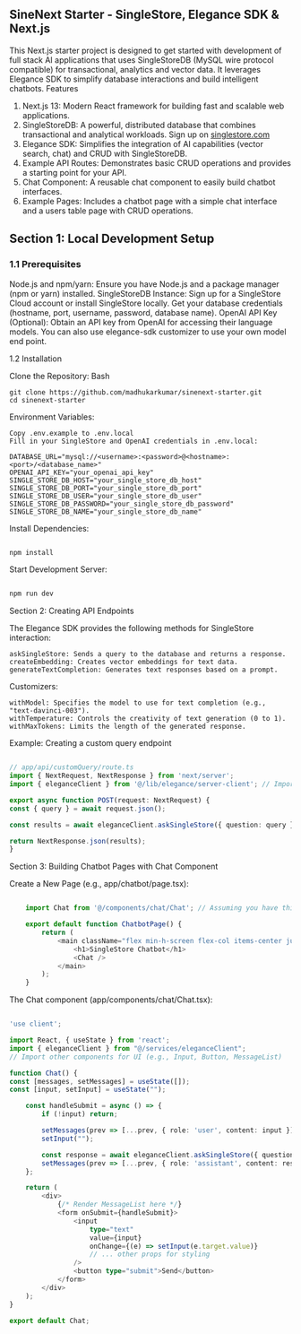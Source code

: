 ## SineNext Starter - SingleStore, Elegance SDK & Next.js

This Next.js starter project is designed to get started with development of full stack AI applications that uses SingleStoreDB (MySQL wire protocol compatible) for transactional, analytics and vector data. It leverages Elegance SDK to simplify database interactions and build intelligent chatbots.
Features

1. Next.js 13: Modern React framework for building fast and scalable web applications.
2. SingleStoreDB: A powerful, distributed database that combines transactional and analytical workloads. Sign up on [singlestore.com](https://singlestore.com)
3. Elegance SDK: Simplifies the integration of AI capabilities (vector search, chat) and CRUD with SingleStoreDB.
4. Example API Routes: Demonstrates basic CRUD operations and provides a starting point for your API.
5. Chat Component: A reusable chat component to easily build chatbot interfaces.
6. Example Pages: Includes a chatbot page with a simple chat interface and a users table page with CRUD operations.

## Section 1: Local Development Setup
### 1.1 Prerequisites
Node.js and npm/yarn: Ensure you have Node.js and a package manager (npm or yarn) installed. 
SingleStoreDB Instance: Sign up for a SingleStore Cloud account or install SingleStore locally. Get your database credentials (hostname, port, username, password, database name).
OpenAI API Key (Optional): Obtain an API key from OpenAI for accessing their language models. You can also use elegance-sdk customizer to use your own model end point.

1.2 Installation

Clone the Repository:
    Bash

    git clone https://github.com/madhukarkumar/sinenext-starter.git
    cd sinenext-starter


Environment Variables:

    Copy .env.example to .env.local
    Fill in your SingleStore and OpenAI credentials in .env.local:

    DATABASE_URL="mysql://<username>:<password>@<hostname>:<port>/<database_name>"
    OPENAI_API_KEY="your_openai_api_key"
    SINGLE_STORE_DB_HOST="your_single_store_db_host"
    SINGLE_STORE_DB_PORT="your_single_store_db_port"
    SINGLE_STORE_DB_USER="your_single_store_db_user"
    SINGLE_STORE_DB_PASSWORD="your_single_store_db_password"
    SINGLE_STORE_DB_NAME="your_single_store_db_name"

Install Dependencies:
```Bash

npm install
```

Start Development Server:
```Bash

npm run dev
```

Section 2: Creating API Endpoints

The Elegance SDK provides the following methods for SingleStore interaction:

    askSingleStore: Sends a query to the database and returns a response.
    createEmbedding: Creates vector embeddings for text data.
    generateTextCompletion: Generates text responses based on a prompt.

Customizers:

    withModel: Specifies the model to use for text completion (e.g., "text-davinci-003").
    withTemperature: Controls the creativity of text generation (0 to 1).
    withMaxTokens: Limits the length of the generated response.

Example: Creating a custom query endpoint
```TypeScript

// app/api/customQuery/route.ts
import { NextRequest, NextResponse } from 'next/server';
import { eleganceClient } from '@/lib/elegance/server-client'; // Import your Elegance client

export async function POST(request: NextRequest) {
const { query } = await request.json();

const results = await eleganceClient.askSingleStore({ question: query });

return NextResponse.json(results);
}
```

Section 3: Building Chatbot Pages with Chat Component

Create a New Page (e.g., app/chatbot/page.tsx):
```TypeScript

    import Chat from '@/components/chat/Chat'; // Assuming you have this component

    export default function ChatbotPage() {
        return (
            <main className="flex min-h-screen flex-col items-center justify-center p-24">
                <h1>SingleStore Chatbot</h1>
                <Chat /> 
            </main>
        );
    }
```

The Chat component (app/components/chat/Chat.tsx):
```TypeScript

'use client';

import React, { useState } from 'react';
import { eleganceClient } from "@/services/eleganceClient";
// Import other components for UI (e.g., Input, Button, MessageList)

function Chat() {
const [messages, setMessages] = useState([]);
const [input, setInput] = useState("");

    const handleSubmit = async () => {
        if (!input) return;

        setMessages(prev => [...prev, { role: 'user', content: input }]);
        setInput("");

        const response = await eleganceClient.askSingleStore({ question: input });
        setMessages(prev => [...prev, { role: 'assistant', content: response.text }]); 
    };

    return (
        <div>
            {/* Render MessageList here */}
            <form onSubmit={handleSubmit}>
                <input 
                    type="text" 
                    value={input} 
                    onChange={(e) => setInput(e.target.value)}
                    // ... other props for styling
                />
                <button type="submit">Send</button>
            </form>
        </div>
    );
}

export default Chat;
```

